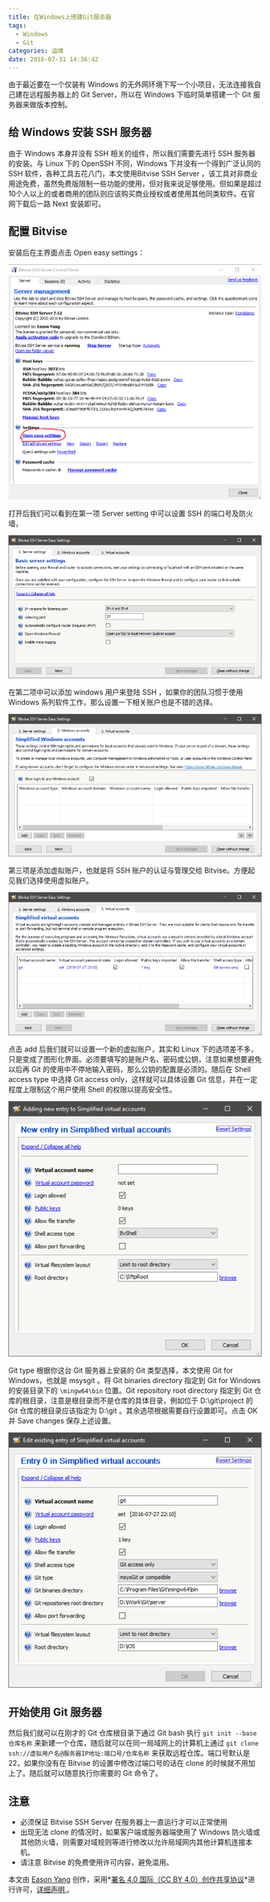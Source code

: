 ```yaml
---
title: 在Windows上搭建Git服务器
tags:
  - Windows
  - Git
categories: 运维
date: 2016-07-31 14:36:42
---
```




由于最近要在一个仅装有 Windows 的无外网环境下写一个小项目，无法连接我自己建在远程服务器上的 Git Server，所以在 Windows 下临时简单搭建一个 Git 服务器来做版本控制。

## 给 Windows 安装 SSH 服务器

由于 Windows 本身并没有 SSH 相关的组件，所以我们需要先进行 SSH 服务器的安装。与 Linux 下的 OpenSSH 不同，Windows 下并没有一个得到广泛认同的 SSH 软件，各种工具五花八门，本文使用Bitvise SSH Server ，该工具对非商业用途免费，虽然免费版限制一些功能的使用，但对我来说足够使用。但如果是超过10个人以上的或者商用的团队则应该购买商业授权或者使用其他同类软件。在官网下载后一路 Next 安装即可。<!--more-->

## 配置 Bitvise 

安装后在主界面点击 Open easy settings：

![click-open-easy-setting](set-up-a-git-server-on-windows/main-window.png)

打开后我们可以看到在第一项 Server setting 中可以设置 SSH 的端口号及防火墙，

![server-setting](set-up-a-git-server-on-windows/server.png)

在第二项中可以添加 windows 用户来登陆 SSH ，如果你的团队习惯于使用 Windows 系列软件工作，那么设置一下相关账户也是不错的选择。

![windows-account](set-up-a-git-server-on-windows/windows-account.png)

第三项是添加虚拟账户，也就是将 SSH 账户的认证与管理交给 Bitvise。方便起见我们选择使用虚拟账户。

![virtual-account](set-up-a-git-server-on-windows/virtual-account.png)

点击 add 后我们就可以设置一个新的虚拟账户，其实和 Linux 下的选项差不多，只是变成了图形化界面。必须要填写的是账户名、密码或公钥，注意如果想要避免以后再 Git 的使用中不停地输入密码，那么公钥的配置是必须的。随后在 Shell access type 中选择 Git access only，这样就可以具体设置 Git 信息，并在一定程度上限制这个用户使用 Shell 的权限以提高安全性。

![add-virtual-account](set-up-a-git-server-on-windows/add-virtual-account.png)

Git type 根据你这台 Git 服务器上安装的 Git 类型选择，本文使用 Git for Windows，也就是 msysgit 。将 Git binaries directory 指定到 Git for Windows 的安装目录下的 `\mingw64\bin` 位置。Git repository root directory 指定到 Git 仓库的根目录，注意是根目录而不是仓库的具体目录，例如位于 D:\git\project 的 Git 仓库的根目录应该指定为 D:\git 。其余选项根据需要自行设置即可。点击 OK 并 Save changes 保存上述设置。

![set-git-for-virtual-account](set-up-a-git-server-on-windows/set-git-for-virtual-account.png)

## 开始使用 Git 服务器

然后我们就可以在刚才的 Git 仓库根目录下通过 Git bash 执行 `git init --base 仓库名称` 来新建一个仓库，随后就可以在同一局域网上的计算机上通过 `git clone ssh://虚拟用户名@服务器IP地址:端口号/仓库名称` 来获取远程仓库。端口号默认是22，如果你没有在 Bitvise 的设置中修改过端口号的话在 clone 的时候就不用加上了。随后就可以随意执行你需要的 Git 命令了。

## 注意

* 必须保证 Bitvise SSH Server 在服务器上一直运行才可以正常使用
* 出现无法 clone 的情况时，如果客户端或服务器端使用了 Windows 防火墙或其他防火墙，则需要对域规则等进行修改以允许局域网内其他计算机连接本机。
* 请注意 Bitvise 的免费使用许可内容，避免滥用。


本文由 [Eason Yang](https://eason-yang.com) 创作，采用*[署名 4.0 国际（CC BY 4.0）创作共享协议](http://creativecommons.org/licenses/by/4.0/deed.zh)*进行许可，[详细声明 ](https://eason-yang.com/about/)。